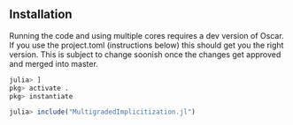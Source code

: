 ## Installation

Running the code and using multiple cores requires a dev version of Oscar.
If you use the project.toml (instructions below) this should get you the right 
version. This is subject to change soonish once the changes get approved and
merged into master.

```julia
julia> ] 
pkg> activate .
pkg> instantiate

julia> include("MultigradedImplicitization.jl")
```

